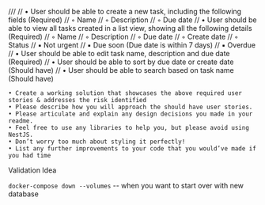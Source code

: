 ///
// • User should be able to create a new task, including the following fields (Required)
// ◦ Name
// ◦ Description
// ◦ Due date
// • User should be able to view all tasks created in a list view, showing all the following details (Required)
// ◦ Name
// ◦ Description
// ◦ Due date
// ◦ Create date
// ◦ Status
//     ▪ Not urgent
//     ▪ Due soon (Due date is within 7 days)
//     ▪ Overdue
// • User should be able to edit task name, description and due date (Required)
// • User should be able to sort by due date or create date (Should have)
// • User should be able to search based on task name (Should have)

    • Create a working solution that showcases the above required user stories & addresses the risk identified
    • Please describe how you will approach the should have user stories. 
    • Please articulate and explain any design decisions you made in your readme.
    • Feel free to use any libraries to help you, but please avoid using NestJS.
    • Don’t worry too much about styling it perfectly!
    • List any further improvements to your code that you would’ve made if you had time


Validation Idea

`docker-compose down --volumes` -- when you want to start over with new database